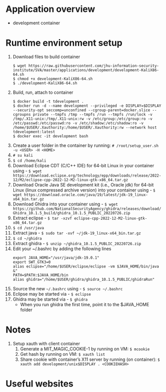 # Application overview
* development container

# Runtime environment setup
1. Download files to build container
    ```
    $ wget https://raw.githubusercontent.com/jhu-information-security-institute/SVA/master/applications/development/development-KaliX86-64.sh
    $ chmod +x development-KaliX86-64.sh
    $ ./development-KaliX86-64.sh
    ```
1. Build, run, attach to container
    ```
    $ docker build -t tdevelopment .
    $ docker run -d --name development --privileged -e DISPLAY=$DISPLAY --security-opt seccomp=unconfined --cgroup-parent=docker.slice --cgroupns private --tmpfs /tmp --tmpfs /run --tmpfs /run/lock -v /tmp/.X11-unix:/tmp/.X11-unix:rw -v /etc/group:/etc/group:ro -v /etc/passwd:/etc/passwd:ro -v /etc/shadow:/etc/shadow:ro -v /home/$USER/.Xauthority:/home/$USER/.Xauthority:rw --network host tdevelopment:latest
    $ docker exec -it development bash 
    ```
1. Create a user folder in the container by running: `# /root/setup_user.sh -u <USER> -H <HOME> `
1. `# su kali`
1. `$ cd /home/kali`
1. Download Eclipse CDT (C/C++ IDE) for 64-bit Linux in your container using - `$ wget https://download.eclipse.org/technology/epp/downloads/release/2022-12/M2/eclipse-cpp-2022-12-M2-linux-gtk-x86_64.tar.gz`
1. Download Oracle Java SE development kit (i.e., Oracle jdk) for 64-bit Linux (linux compressed archive version) into your container using - `$ wget https://download.oracle.com/java/19/latest/jdk-19_linux-x64_bin.tar.gz`
1. Download Ghidra into your container using - `$ wget https://github.com/NationalSecurityAgency/ghidra/releases/download/Ghidra_10.1.5_build/ghidra_10.1.5_PUBLIC_20220726.zip`
1. Extract eclipse - `$ tar -xzvf eclipse-cpp-2022-12-M2-linux-gtk-x86_64.tar.gz`
1. `$ cd /usr/java`
1. Extract java - `$ sudo tar -xvf ~/jdk-19_linux-x64_bin.tar.gz`
1. `$ cd ~/ghidra`
1. Extract ghidra - `$ unzip ~/ghidra_10.1.5_PUBLIC_20220726.zip`
1. Edit your ~/.bashrc by adding the following lines
    ```
    export JAVA_HOME="/usr/java/jdk-19.0.1"
    export SWT_GTK3=0
    alias eclipse="/home/$USER/eclipse/eclipse -vm $JAVA_HOME/bin/java &"
    PATH=$PATH:$JAVA_HOME/bin
    alias ghidra="/home/$USER/ghidra/ghidra_10.1.5_PUBLIC/ghidraRun"
    ```
1. Source the new `~/.bashrc` using - `$ source ~/.bashrc`
1. Eclipse may be started via - `$ eclipse`
1. Ghidra may be started via - `$ ghidra`
    * When you run ghidra the first time, point it to the $JAVA_HOME folder
# Notes
1. Setup xauth with client container
    1. Generate a MIT_MAGIC_COOKIE-1 by running on VM: `$ mcookie`
    1. Get <COOKIEHASH> hash by running on VM: `$ xauth list`
    1. Share cookie with container’s X11 server by running (on container): `$ xauth add development/unix$DISPLAY . <COOKIEHASH>`
# Useful websites

